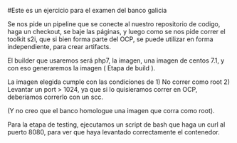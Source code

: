 #Este es un ejercicio para el examen del banco galicia

Se nos pide un pipeline que se conecte al nuestro repositorio de codigo, haga un checkout, se baje las páginas, 
y luego como se nos pide correr el toolkit s2i, que si bien forma parte del OCP, se puede utilizar en forma independiente,
para crear artifacts.

El builder que usaremos será php7, la imagen, una imagen de centos 7.1, y con eso generaremos la imagen ( Etapa de build ).

La imagen elegida cumple con las condiciones de 1) No correr como root 2) Levantar un port > 1024, ya que si lo quisieramos correr en OCP, deberíamos correrlo con un scc.

(Y no creo que el banco homologue una imagen que corra como root).

Para la etapa de testing, ejecutamos un script de bash que haga un curl al puerto 8080, para ver que haya levantado correctamente el contenedor.
